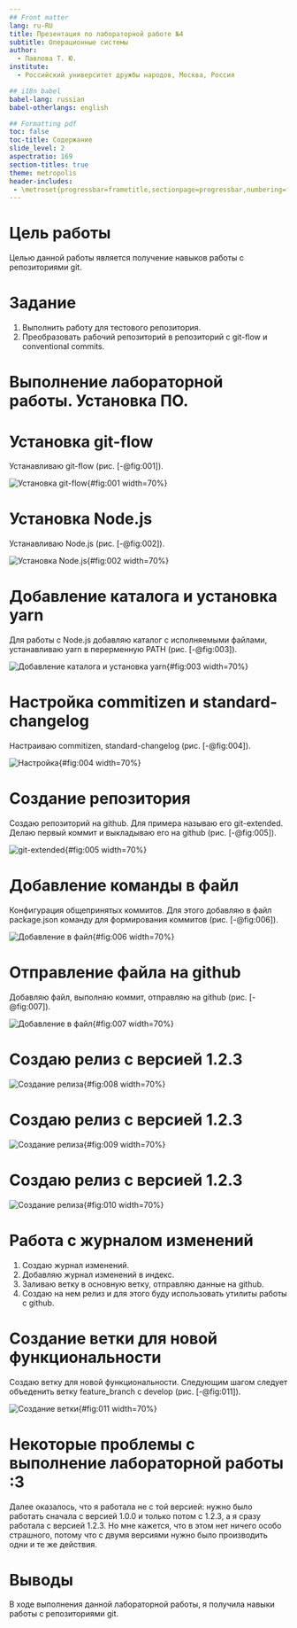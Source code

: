 ```yaml
---
## Front matter
lang: ru-RU
title: Презентация по лабораторной работе №4
subtitle: Операционные системы
author:
  - Павлова Т. Ю.
institute:
  - Российский университет дружбы народов, Москва, Россия

## i18n babel
babel-lang: russian
babel-otherlangs: english

## Formatting pdf
toc: false
toc-title: Содержание
slide_level: 2
aspectratio: 169
section-titles: true
theme: metropolis
header-includes:
 - \metroset{progressbar=frametitle,sectionpage=progressbar,numbering=fraction}
---
```



# Цель работы

Целью данной работы является получение навыков работы с репозиториями git.

# Задание

1. Выполнить работу для тестового репозитория.
2. Преобразовать рабочий репозиторий в репозиторий с git-flow и conventional commits.

# Выполнение лабораторной работы. Установка ПО.

# Установка git-flow

Устанавливаю git-flow (рис. [-@fig:001]).

![Установка git-flow](image/1.jpg){#fig:001 width=70%}

# Установка Node.js 

Устанавливаю Node.js (рис. [-@fig:002]).

![Установка Node.js](image/2.jpg){#fig:002 width=70%}

# Добавление каталога и установка yarn

Для работы с Node.js добавляю каталог с исполняемыми файлами, устанавливаю yarn в перерменную PATH (рис. [-@fig:003]).

![Добавление каталога и установка yarn](image/3.jpg){#fig:003 width=70%}

# Настройка commitizen и standard-changelog

Настраиваю commitizen, standard-changelog (рис. [-@fig:004]).

![Настройка](image/4.jpg){#fig:004 width=70%}

# Создание репозитория 

Создаю репозиторий на github. Для примера называю его git-extended. Делаю первый коммит и выкладываю его на github (рис. [-@fig:005]).

![git-extended](image/5.jpg){#fig:005 width=70%}

# Добавление команды в файл

Конфигурация общепринятых коммитов. Для этого добавляю в файл package.json команду для формирования коммитов (рис. [-@fig:006]).

![Добавление в файл](image/6.jpg){#fig:006 width=70%}

# Отправление файла на github

Добавляю файл, выполняю коммит, отправляю на github (рис. [-@fig:007]).

![Добавление в файл](image/7.jpg){#fig:007 width=70%}

# Создаю релиз с версией 1.2.3 

![Создание релиза](image/8.jpg){#fig:008 width=70%}

# Создаю релиз с версией 1.2.3 

![Создание релиза](image/9.jpg){#fig:009 width=70%}

# Создаю релиз с версией 1.2.3 

![Создание релиза](image/10.jpg){#fig:010 width=70%}

# Работа с журналом изменений

1. Создаю журнал изменений.
2. Добавляю журнал изменений в индекс.
3. Заливаю ветку в основную ветку, отправляю данные на github.
4. Создаю на нем релиз и для этого буду использовать утилиты работы с github.

# Создание ветки для новой функциональности

Создаю ветку для новой функциональности. Следующим шагом следует объеденить ветку feature_branch с develop (рис. [-@fig:011]).

![Создание ветки](image/15.jpg){#fig:011 width=70%}

# Некоторые проблемы с выполнение лабораторной работы :3

Далее оказалось, что я работала не с той версией: нужно было работать сначала с версией 1.0.0 и только потом с 1.2.3, а я сразу работала с версией 1.2.3. Но мне кажется, что в этом нет ничего особо страшного, потому что с двумя версиями нужно было производить одни и те же действия. 

# Выводы

В ходе выполнения данной лабораторной работы, я получила навыки работы с репозиториями git.
